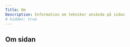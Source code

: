 ```yaml
---
Title: Om
Description: Information om tekniker använda på sidan
# hidden: true
---
```


## Om sidan

